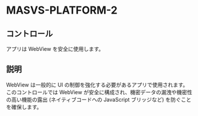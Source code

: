 # MASVS-PLATFORM-2

## コントロール

アプリは WebView を安全に使用します。

## 説明

WebView は一般的に UI の制御を強化する必要があるアプリで使用されます。このコントロールでは WebView が安全に構成され、機密データの漏洩や機密性の高い機能の露出 (ネイティブコードへの JavaScript ブリッジなど) を防ぐことを確保します。
